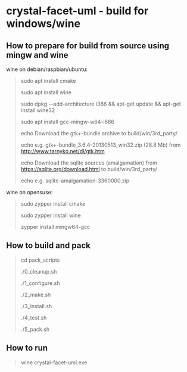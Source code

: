 
crystal-facet-uml - build for windows/wine
=============

How to prepare for build from source using mingw and wine
-----------

wine on debian/raspbian/ubuntu:

> sudo apt install cmake
>
> sudo apt install wine
>
> sudo dpkg --add-architecture i386 && apt-get update && apt-get install wine32
>
> sudo apt install gcc-mingw-w64-i686
>
> echo Download the gtk+-bundle archive to build/win/3rd_party/
>
> echo e.g. gtk+-bundle_3.6.4-20130513_win32.zip (28.8 Mb) from http://www.tarnyko.net/dl/gtk.htm
>
> echo Download the sqlite sources (amalgamation) from https://sqlite.org/download.html to build/win/3rd_party/
>
> echo e.g. sqlite-amalgamation-3360000.zip

wine on opensuse:

> sudo zypper install cmake
>
> sudo zypper install wine
>
> zypper install mingw64-gcc
>

How to build and pack
-----------

> cd pack_scripts
>
> ./0_cleanup.sh
>
> ./1_configure.sh
>
> ./2_make.sh
>
> ./3_install.sh
>
> ./4_test.sh
>
> ./5_pack.sh


How to run
-----------

> wine crystal-facet-uml.exe

